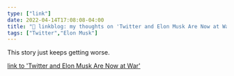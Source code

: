 ```yaml
---
type: ["link"]
date: 2022-04-14T17:08:08-04:00
title: "🔗 linkblog: my thoughts on 'Twitter and Elon Musk Are Now at War'"
tags: ["Twitter","Elon Musk"]
---
```

This story just keeps getting worse.
 
[link to 'Twitter and Elon Musk Are Now at War'](https://www.vice.com/en/article/jgm3pk/twitter-and-elon-musk-are-now-at-war)
